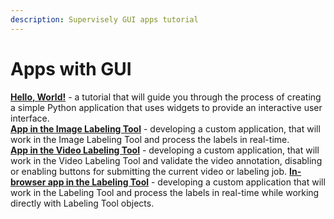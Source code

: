 ```yaml
---
description: Supervisely GUI apps tutorial
---
```


# Apps with GUI

[**Hello, World!**](hello-world.md) - a tutorial that will guide you through the process of creating a simple Python application that uses widgets to provide an interactive user interface.<br>
[**App in the Image Labeling Tool**](labeling-tool-app.md) - developing a custom application, that will work in the Image Labeling Tool and process the labels in real-time.<br>
[**App in the Video Labeling Tool**](video-labeling-tool-app.md) - developing a custom application, that will work in the Video Labeling Tool and validate the video annotation, disabling or enabling buttons for submitting the current video or labeling job.
[**In-browser app in the Labeling Tool**](labeling-tool-web-app.md) - developing a custom application that will work in the Labeling Tool and process the labels in real-time while working directly with Labeling Tool objects.<br> 
